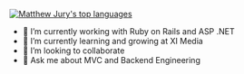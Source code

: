 [![Matthew Jury's top languages](https://github-readme-stats.vercel.app/api/top-langs/?username=bluelovin&hide_border=true&layout=compact&show_icons=true&theme=gruvbox)](https://github.com/bluelovin)

- 🔭 I’m currently working with Ruby on Rails and ASP .NET
- 🌱 I’m currently learning and growing at XI Media
- 👯 I’m looking to collaborate
- 💬 Ask me about MVC and Backend Engineering

